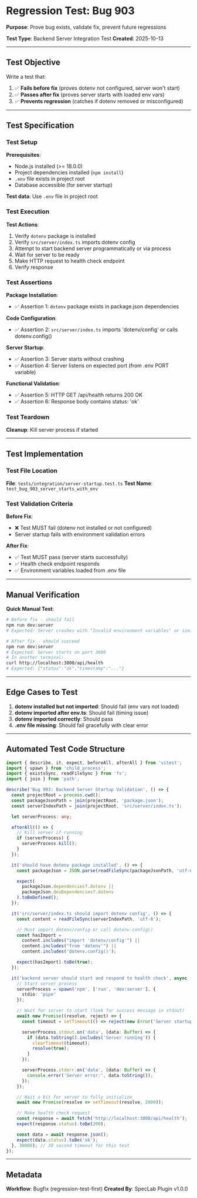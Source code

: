 # Regression Test: Bug 903

**Purpose**: Prove bug exists, validate fix, prevent future regressions

**Test Type**: Backend Server Integration Test
**Created**: 2025-10-13

---

## Test Objective

Write a test that:
1. ✅ **Fails before fix** (proves dotenv not configured, server won't start)
2. ✅ **Passes after fix** (proves server starts with loaded env vars)
3. ✅ **Prevents regression** (catches if dotenv removed or misconfigured)

---

## Test Specification

### Test Setup

**Prerequisites**:
- Node.js installed (>= 18.0.0)
- Project dependencies installed (`npm install`)
- `.env` file exists in project root
- Database accessible (for server startup)

**Test data**: Use `.env` file in project root

### Test Execution

**Test Actions**:
1. Verify `dotenv` package is installed
2. Verify `src/server/index.ts` imports dotenv config
3. Attempt to start backend server programmatically or via process
4. Wait for server to be ready
5. Make HTTP request to health check endpoint
6. Verify response

### Test Assertions

**Package Installation**:
- ✅ Assertion 1: `dotenv` package exists in package.json dependencies

**Code Configuration**:
- ✅ Assertion 2: `src/server/index.ts` imports 'dotenv/config' or calls dotenv.config()

**Server Startup**:
- ✅ Assertion 3: Server starts without crashing
- ✅ Assertion 4: Server listens on expected port (from .env PORT variable)

**Functional Validation**:
- ✅ Assertion 5: HTTP GET /api/health returns 200 OK
- ✅ Assertion 6: Response body contains status: 'ok'

### Test Teardown

**Cleanup**: Kill server process if started

---

## Test Implementation

### Test File Location

**File**: `tests/integration/server-startup.test.ts`
**Test Name**: `test_bug_903_server_starts_with_env`

### Test Validation Criteria

**Before Fix**:
- ❌ Test MUST fail (dotenv not installed or not configured)
- Server startup fails with environment validation errors

**After Fix**:
- ✅ Test MUST pass (server starts successfully)
- ✅ Health check endpoint responds
- ✅ Environment variables loaded from .env file

---

## Manual Verification

**Quick Manual Test**:
```bash
# Before fix - should fail
npm run dev:server
# Expected: Server crashes with "Invalid environment variables" or similar

# After fix - should succeed
npm run dev:server
# Expected: Server starts on port 3000
# In another terminal:
curl http://localhost:3000/api/health
# Expected: {"status":"ok","timestamp":"..."}
```

---

## Edge Cases to Test

1. **dotenv installed but not imported**: Should fail (env vars not loaded)
2. **dotenv imported after env.ts**: Should fail (timing issue)
3. **dotenv imported correctly**: Should pass
4. **.env file missing**: Should fail gracefully with clear error

---

## Automated Test Code Structure

```typescript
import { describe, it, expect, beforeAll, afterAll } from 'vitest';
import { spawn } from 'child_process';
import { existsSync, readFileSync } from 'fs';
import { join } from 'path';

describe('Bug 903: Backend Server Startup Validation', () => {
  const projectRoot = process.cwd();
  const packageJsonPath = join(projectRoot, 'package.json');
  const serverIndexPath = join(projectRoot, 'src/server/index.ts');

  let serverProcess: any;

  afterAll(() => {
    // Kill server if running
    if (serverProcess) {
      serverProcess.kill();
    }
  });

  it('should have dotenv package installed', () => {
    const packageJson = JSON.parse(readFileSync(packageJsonPath, 'utf-8'));

    expect(
      packageJson.dependencies?.dotenv ||
      packageJson.devDependencies?.dotenv
    ).toBeDefined();
  });

  it('src/server/index.ts should import dotenv config', () => {
    const content = readFileSync(serverIndexPath, 'utf-8');

    // Must import dotenv/config or call dotenv.config()
    const hasImport =
      content.includes("import 'dotenv/config'") ||
      content.includes("from 'dotenv'") ||
      content.includes('dotenv.config()');

    expect(hasImport).toBe(true);
  });

  it('backend server should start and respond to health check', async () => {
    // Start server process
    serverProcess = spawn('npm', ['run', 'dev:server'], {
      stdio: 'pipe'
    });

    // Wait for server to start (look for success message in stdout)
    await new Promise((resolve, reject) => {
      const timeout = setTimeout(() => reject(new Error('Server startup timeout')), 15000);

      serverProcess.stdout.on('data', (data: Buffer) => {
        if (data.toString().includes('Server running')) {
          clearTimeout(timeout);
          resolve(true);
        }
      });

      serverProcess.stderr.on('data', (data: Buffer) => {
        console.error('Server error:', data.toString());
      });
    });

    // Wait a bit for server to fully initialize
    await new Promise(resolve => setTimeout(resolve, 2000));

    // Make health check request
    const response = await fetch('http://localhost:3000/api/health');
    expect(response.status).toBe(200);

    const data = await response.json();
    expect(data.status).toBe('ok');
  }, 30000); // 30 second timeout for this test
});
```

---

## Metadata

**Workflow**: Bugfix (regression-test-first)
**Created By**: SpecLab Plugin v1.0.0
